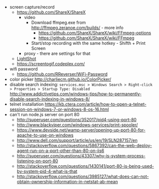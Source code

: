 - screen capture/record
  - https://github.com/ShareX/ShareX
    - video
      - Download ffmpeg.exe from http://ffmpeg.zeranoe.com/builds/ - more info
        - https://github.com/ShareX/ShareX/wiki/FFmpeg-options
        - https://github.com/ShareX/ShareX/wiki/FFmpeg
      - Start/stop recording with the same hotkey - Shifth + Print Screen
    - proxy - there are settings for that
  - [LightShot](https://app.prntscr.com)
  - https://screentogif.codeplex.com/
- wifi password
  - https://github.com/RReverser/WiFi-Password
- color picker http://charliecm.github.io/ColorPicker/
- disable search indexing: `services.msc > Windows Search > Right-click > Properties > Startup Type: Disabled` http://www.addictivetips.com/windows-tips/how-to-permanently-disable-search-indexing-in-windows-8/
- telnet installation https://kb.ctera.com/article/how-to-open-a-telnet-session-on-windows-7-or-windows-8-os-16.html
- can't run node.js server on port 80
  - http://superuser.com/questions/352017/pid4-using-port-80
  - http://www.blackviper.com/windows-services/print-spooler/
  - https://www.devside.net/wamp-server/opening-up-port-80-for-apache-to-use-on-windows
  - http://www.dell.com/support/article/us/en/19/SLN287157/en
  - http://stackoverflow.com/questions/5867392/can-the-web-deploy-agent-run-on-a-port-other-than-80-on-iis6
  - http://superuser.com/questions/43307/why-is-system-process-listening-on-port-80
  - http://stackoverflow.com/questions/1430141/port-80-is-being-used-by-system-pid-4-what-is-that
  - http://stackoverflow.com/questions/3985127/what-does-can-not-obtain-ownership-information-in-netstat-ab-mean
